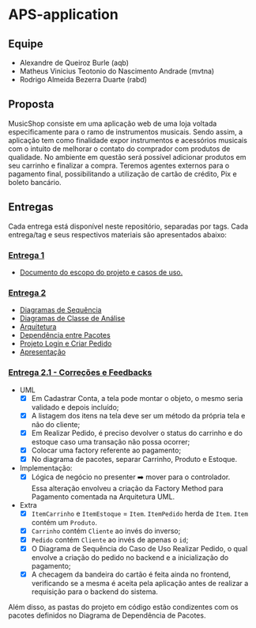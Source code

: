 # APS-application 

## Equipe

 - Alexandre de Queiroz Burle (aqb)
 - Matheus Vinicius Teotonio do Nascimento Andrade (mvtna)
 - Rodrigo Almeida Bezerra Duarte (rabd)

## Proposta

MusicShop consiste em uma aplicação web de uma loja voltada especificamente para o ramo de instrumentos musicais. Sendo assim, a aplicação tem como finalidade expor instrumentos e acessórios musicais com o intuito de melhorar o contato do comprador com produtos de qualidade. No ambiente em questão será possível adicionar produtos em seu carrinho e finalizar a compra. Teremos agentes externos para o pagamento final, possibilitando a utilização de cartão de crédito, Pix e boleto bancário.

## Entregas
Cada entrega está disponível neste repositório, separadas por tags. Cada entrega/tag e seus respectivos materiais são apresentados abaixo:

### [Entrega 1](https://github.com/aqb/APS-application/tree/Entrega1)
- [Documento do escopo do projeto e casos de uso.](https://docs.google.com/document/d/1_DZXVH7pzyDsEdeVyLxzi6QRWSpJ6UmYsToJ0kxytdc/edit?usp=sharing)

### [Entrega 2](https://github.com/aqb/APS-application/tree/Entrega2)
- [Diagramas de Sequência](https://github.com/aqb/APS-application/tree/Entrega2/ProjetoRUP/astah-diagrams/Diagramas%20de%20Sequ%C3%AAncia.asta)
- [Diagramas de Classe de Análise](https://github.com/aqb/APS-application/tree/Entrega2/ProjetoRUP/astah-diagrams/Diagramas%20de%20Classe%20de%20Analise.asta)
- [Arquitetura](https://github.com/aqb/APS-application/tree/Entrega2/ProjetoRUP/astah-diagrams/Arquitetura.asta)
- [Dependência entre Pacotes](https://github.com/aqb/APS-application/tree/Entrega2/ProjetoRUP/astah-diagrams/Dependencia%20entre%20Pacotes.asta)
- [Projeto Login e Criar Pedido](https://github.com/aqb/APS-application/tree/Entrega2/ProjetoRUP/astah-diagrams/Projeto%20Login%20e%20Pedido.asta)
- [Apresentação](https://docs.google.com/presentation/d/1mVOVYEK0QZLuI0w8PZxjf3pn-2vcBap5/edit#slide=id.g14282295767_0_63) 

### [Entrega 2.1 - Correções e Feedbacks](https://github.com/aqb/APS-application/tree/Entrega2.1)
- UML
    - [x] Em Cadastrar Conta, a tela pode montar o objeto, o mesmo seria validado e depois incluído;
    - [x] A listagem dos itens na tela deve ser um método da própria tela e não do cliente;
    - [x] Em Realizar Pedido, é preciso devolver o status do carrinho e do estoque caso uma transação não possa ocorrer;
    - [x] Colocar uma factory referente ao pagamento;
    - [x] No diagrama de pacotes, separar Carrinho, Produto e Estoque.

- Implementação: 
    - [x] Lógica de negócio no presenter ➡️ mover para o controlador.<br/>Essa alteração envolveu a criação da Factory Method para Pagamento comentada na Arquitetura UML.

- Extra
    - [x] `ItemCarrinho` e `ItemEstoque` = `Item`. `ItemPedido` herda de `Item`. `Item` contém um `Produto`.
    - [x] `Carrinho` contém `Cliente` ao invés do inverso;
    - [x] `Pedido` contém `Cliente` ao invés de apenas o `id`;
    - [x] O Diagrama de Sequência do Caso de Uso Realizar Pedido, o qual envolve a criação do pedido no backend e a inicialização do pagamento;
    - [x] A checagem da bandeira do cartão é feita ainda no frontend, verificando se a mesma é aceita pela aplicação antes de realizar a requisição para o backend do sistema.

Além disso, as pastas do projeto em código estão condizentes com os pacotes definidos no Diagrama de Dependência de Pacotes.
